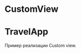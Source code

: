 # CustomView
# TravelApp
<h>Пример реализации Custom view.<br></h>

<p>
  <a target="_blank" rel="noopener noreferrer" href="https://github.com/mertsalovda/CustomView/blob/CounterView/CounterView.gif">
    <img src="https://github.com/mertsalovda/TravelApp/blob/master/TravelApp.gif" alt="" style="max-width:100%;">
  </a>
</p>
